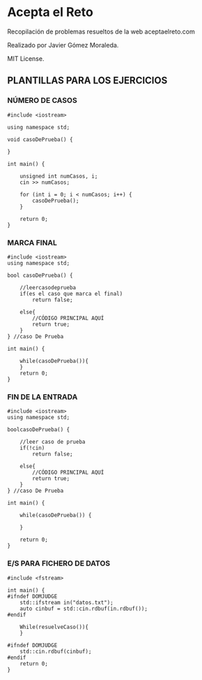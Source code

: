 # Acepta  el Reto
Recopilación de problemas resueltos de la web aceptaelreto.com

Realizado por Javier Gómez Moraleda.

MIT License.

## PLANTILLAS PARA LOS EJERCICIOS

### NÚMERO DE CASOS

```plain
#include <iostream>

using namespace std;

void casoDePrueba() {

}

int main() {

	unsigned int numCasos, i;
	cin >> numCasos;

	for (int i = 0; i < numCasos; i++) {
		casoDePrueba();
	}

	return 0;
}
```

### MARCA FINAL

```plain
#include <iostream> 
using namespace std;

bool casoDePrueba() {
	
	//leercasodeprueba
	if(es el caso que marca el final)
		return false;
	
	else{
		//CÓDIGO PRINCIPAL AQUÍ 
		return true;
	}
} //caso De Prueba 

int main() { 
	
	while(casoDePrueba()){
	}
	return 0;
} 
```

### FIN DE LA ENTRADA

```plain
#include <iostream>
using namespace std;

boolcasoDePrueba() {

	//leer caso de prueba
	if(!cin)
		return false;

	else{
		//CÓDIGO PRINCIPAL AQUÍ
		return true;
	}
} //caso De Prueba 

int main() {

	while(casoDePrueba()) {

	}

	return 0;
}
```

### E/S PARA FICHERO DE DATOS

```plain
#include <fstream>

int main() {
#ifndef DOMJUDGE
	std::ifstream in("datos.txt");
	auto cinbuf = std::cin.rdbuf(in.rdbuf());
#endif

	While(resuelveCaso()){
	}

#ifndef DOMJUDGE 
	std::cin.rdbuf(cinbuf);
#endif
	return 0;
}
```
                               

